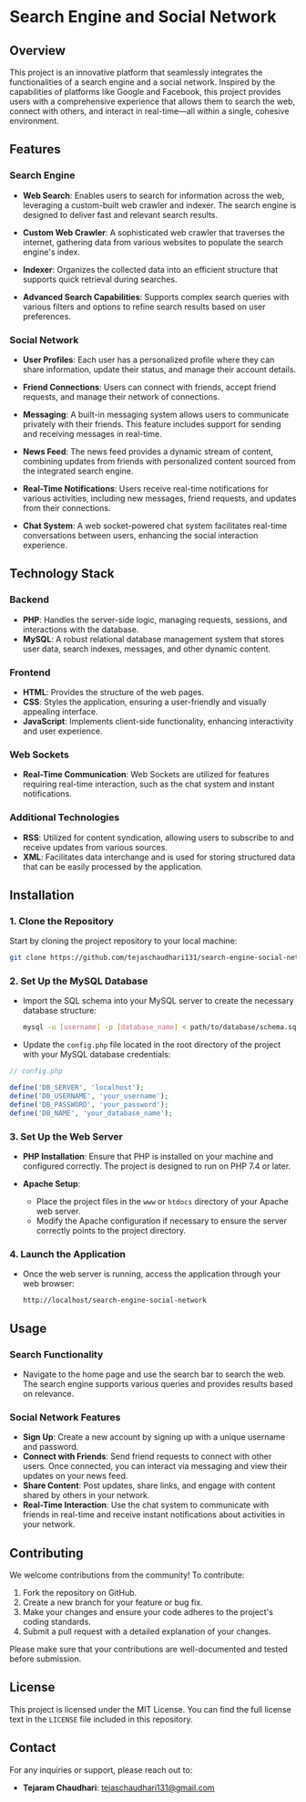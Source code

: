 # Search Engine and Social Network

## Overview

This project is an innovative platform that seamlessly integrates the functionalities of a search engine and a social network. Inspired by the capabilities of platforms like Google and Facebook, this project provides users with a comprehensive experience that allows them to search the web, connect with others, and interact in real-time—all within a single, cohesive environment.

## Features

### Search Engine

- **Web Search**: Enables users to search for information across the web, leveraging a custom-built web crawler and indexer. The search engine is designed to deliver fast and relevant search results.
  
- **Custom Web Crawler**: A sophisticated web crawler that traverses the internet, gathering data from various websites to populate the search engine's index.

- **Indexer**: Organizes the collected data into an efficient structure that supports quick retrieval during searches.

- **Advanced Search Capabilities**: Supports complex search queries with various filters and options to refine search results based on user preferences.

### Social Network

- **User Profiles**: Each user has a personalized profile where they can share information, update their status, and manage their account details.

- **Friend Connections**: Users can connect with friends, accept friend requests, and manage their network of connections.

- **Messaging**: A built-in messaging system allows users to communicate privately with their friends. This feature includes support for sending and receiving messages in real-time.

- **News Feed**: The news feed provides a dynamic stream of content, combining updates from friends with personalized content sourced from the integrated search engine.

- **Real-Time Notifications**: Users receive real-time notifications for various activities, including new messages, friend requests, and updates from their connections.

- **Chat System**: A web socket-powered chat system facilitates real-time conversations between users, enhancing the social interaction experience.

## Technology Stack

### Backend
- **PHP**: Handles the server-side logic, managing requests, sessions, and interactions with the database.
- **MySQL**: A robust relational database management system that stores user data, search indexes, messages, and other dynamic content.

### Frontend
- **HTML**: Provides the structure of the web pages.
- **CSS**: Styles the application, ensuring a user-friendly and visually appealing interface.
- **JavaScript**: Implements client-side functionality, enhancing interactivity and user experience.

### Web Sockets
- **Real-Time Communication**: Web Sockets are utilized for features requiring real-time interaction, such as the chat system and instant notifications.

### Additional Technologies
- **RSS**: Utilized for content syndication, allowing users to subscribe to and receive updates from various sources.
- **XML**: Facilitates data interchange and is used for storing structured data that can be easily processed by the application.

## Installation

### 1. Clone the Repository
Start by cloning the project repository to your local machine:

```bash
git clone https://github.com/tejaschaudhari131/search-engine-social-network.git
```

### 2. Set Up the MySQL Database

- Import the SQL schema into your MySQL server to create the necessary database structure:
  
  ```bash
  mysql -u [username] -p [database_name] < path/to/database/schema.sql
  ```
  
- Update the `config.php` file located in the root directory of the project with your MySQL database credentials:

```php
// config.php

define('DB_SERVER', 'localhost');
define('DB_USERNAME', 'your_username');
define('DB_PASSWORD', 'your_password');
define('DB_NAME', 'your_database_name');
```

### 3. Set Up the Web Server

- **PHP Installation**: Ensure that PHP is installed on your machine and configured correctly. The project is designed to run on PHP 7.4 or later.

- **Apache Setup**:
  - Place the project files in the `www` or `htdocs` directory of your Apache web server.
  - Modify the Apache configuration if necessary to ensure the server correctly points to the project directory.

### 4. Launch the Application

- Once the web server is running, access the application through your web browser:

  ```http
  http://localhost/search-engine-social-network
  ```

## Usage

### Search Functionality
- Navigate to the home page and use the search bar to search the web. The search engine supports various queries and provides results based on relevance.

### Social Network Features
- **Sign Up**: Create a new account by signing up with a unique username and password.
- **Connect with Friends**: Send friend requests to connect with other users. Once connected, you can interact via messaging and view their updates on your news feed.
- **Share Content**: Post updates, share links, and engage with content shared by others in your network.
- **Real-Time Interaction**: Use the chat system to communicate with friends in real-time and receive instant notifications about activities in your network.

## Contributing

We welcome contributions from the community! To contribute:

1. Fork the repository on GitHub.
2. Create a new branch for your feature or bug fix.
3. Make your changes and ensure your code adheres to the project's coding standards.
4. Submit a pull request with a detailed explanation of your changes.

Please make sure that your contributions are well-documented and tested before submission.

## License

This project is licensed under the MIT License. You can find the full license text in the `LICENSE` file included in this repository.

## Contact

For any inquiries or support, please reach out to:

- **Tejaram Chaudhari**: [tejaschaudhari131@gmail.com](mailto:tejaschaudhari131@gmail.com)
